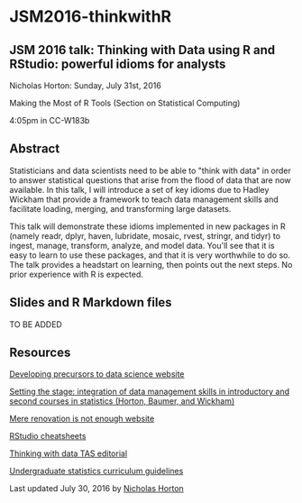 # JSM2016-thinkwithR

## JSM 2016 talk: Thinking with Data using R and RStudio: powerful idioms for analysts

Nicholas Horton: Sunday, July 31st, 2016

Making the Most of R Tools (Section on Statistical Computing)

4:05pm in CC-W183b

## Abstract

Statisticians and data scientists need to be able to "think with data" in order to answer statistical questions that arise from the flood of data that are now available. In this talk, I will introduce a set of key idioms due to Hadley Wickham that provide a framework to teach data management skills and facilitate loading, merging, and transforming large datasets.

This talk will demonstrate these idioms implemented in new packages in R (namely readr, dplyr, haven, lubridate, mosaic, rvest, stringr, and tidyr) to ingest, manage, transform, analyze, and model data. You'll see that it is easy to learn to use these packages, and that it is very worthwhile to do so. The talk provides a headstart on learning, then points out the next steps. No prior experience with R is expected.


## Slides and R Markdown files

TO BE ADDED

## Resources

[Developing precursors to data science website](http://www.amherst.edu/~nhorton/precursors)

[Setting the stage: integration of data management skills in introductory and second courses in statistics (Horton, Baumer, and Wickham)](http://chance.amstat.org/2015/04/setting-the-stage)

[Mere renovation is not enough website](http://www.amherst.edu/~nhorton/mererenovation)

[RStudio cheatsheets](https://www.rstudio.com/resources/cheatsheets)

[Thinking with data TAS editorial](http://amstat.tandfonline.com/doi/full/10.1080/00031305.2015.1094283)

[Undergraduate statistics curriculum guidelines](http://www.amstat.org/education/curriculumguidelines.cfm)

Last updated July 30, 2016 by [Nicholas Horton](https://www.amherst.edu/people/facstaff/nhorton)
